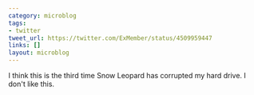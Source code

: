 ```yaml
---
category: microblog
tags:
- twitter
tweet_url: https://twitter.com/ExMember/status/4509959447
links: []
layout: microblog
---
```

I think this is the third time Snow Leopard has corrupted my hard drive. I don't like this.
